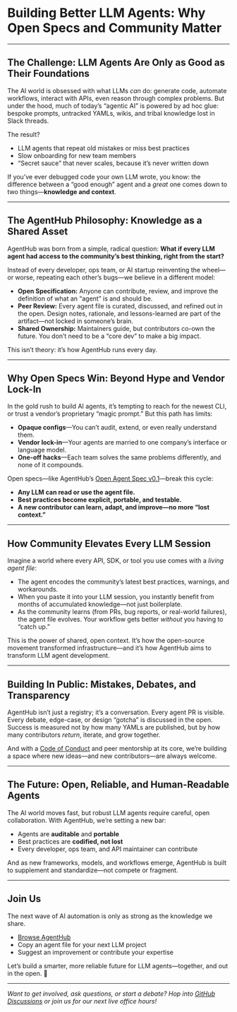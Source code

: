 # **Building Better LLM Agents: Why Open Specs and Community Matter**

---

## **The Challenge: LLM Agents Are Only as Good as Their Foundations**

The AI world is obsessed with what LLMs *can* do: generate code, automate workflows, interact with APIs, even reason through complex problems. But under the hood, much of today’s “agentic AI” is powered by ad hoc glue: bespoke prompts, untracked YAMLs, wikis, and tribal knowledge lost in Slack threads.

The result?

* LLM agents that repeat old mistakes or miss best practices
* Slow onboarding for new team members
* “Secret sauce” that never scales, because it’s never written down

If you’ve ever debugged code your own LLM wrote, you know: the difference between a “good enough” agent and a *great* one comes down to two things—**knowledge and context**.

---

## **The AgentHub Philosophy: Knowledge as a Shared Asset**

AgentHub was born from a simple, radical question:
**What if every LLM agent had access to the community’s best thinking, right from the start?**

Instead of every developer, ops team, or AI startup reinventing the wheel—or worse, repeating each other’s bugs—we believe in a different model:

* **Open Specification:** Anyone can contribute, review, and improve the definition of what an “agent” is and should be.
* **Peer Review:** Every agent file is curated, discussed, and refined out in the open. Design notes, rationale, and lessons-learned are part of the artifact—not locked in someone’s brain.
* **Shared Ownership:** Maintainers guide, but contributors co-own the future. You don’t need to be a “core dev” to make a big impact.

This isn’t theory: it’s how AgentHub runs every day.

---

## **Why Open Specs Win: Beyond Hype and Vendor Lock-In**

In the gold rush to build AI agents, it’s tempting to reach for the newest CLI, or trust a vendor’s proprietary “magic prompt.” But this path has limits:

* **Opaque configs**—You can’t audit, extend, or even really understand them.
* **Vendor lock-in**—Your agents are married to one company’s interface or language model.
* **One-off hacks**—Each team solves the same problems differently, and none of it compounds.

Open specs—like AgentHub’s [Open Agent Spec v0.1](https://github.com/FIL-Builders/agent-hub/blob/main/README.md)—break this cycle:

* **Any LLM can read or use the agent file.**
* **Best practices become explicit, portable, and testable.**
* **A new contributor can learn, adapt, and improve—no more “lost context.”**

---

## **How Community Elevates Every LLM Session**

Imagine a world where every API, SDK, or tool you use comes with a *living agent file*:

* The agent encodes the community’s latest best practices, warnings, and workarounds.
* When you paste it into your LLM session, you instantly benefit from months of accumulated knowledge—not just boilerplate.
* As the community learns (from PRs, bug reports, or real-world failures), the agent file evolves. Your workflow gets better *without* you having to “catch up.”

This is the power of shared, open context.
It’s how the open-source movement transformed infrastructure—and it’s how AgentHub aims to transform LLM agent development.

---

## **Building In Public: Mistakes, Debates, and Transparency**

AgentHub isn’t just a registry; it’s a conversation.
Every agent PR is visible.
Every debate, edge-case, or design “gotcha” is discussed in the open.
Success is measured not by how many YAMLs are published, but by how many contributors *return*, iterate, and grow together.

And with a [Code of Conduct](https://github.com/FIL-Builders/agent-hub/blob/main/CODE_OF_CONDUCT.md) and peer mentorship at its core, we’re building a space where new ideas—and new contributors—are always welcome.

---

## **The Future: Open, Reliable, and Human-Readable Agents**

The AI world moves fast, but robust LLM agents require careful, open collaboration.
With AgentHub, we’re setting a new bar:

* Agents are **auditable** and **portable**
* Best practices are **codified, not lost**
* Every developer, ops team, and API maintainer can contribute

And as new frameworks, models, and workflows emerge, AgentHub is built to supplement and standardize—not compete or fragment.

---

## **Join Us**

The next wave of AI automation is only as strong as the knowledge we share.

* [Browse AgentHub](https://github.com/FIL-Builders/agent-hub)
* Copy an agent file for your next LLM project
* Suggest an improvement or contribute your expertise

Let’s build a smarter, more reliable future for LLM agents—together, and out in the open. 🌱

---

*Want to get involved, ask questions, or start a debate? Hop into [GitHub Discussions](https://github.com/FIL-Builders/agent-hub/discussions) or join us for our next live office hours!*
